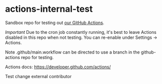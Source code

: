 # actions-internal-test

Sandbox repo for testing out [our GitHub Actions](https://github.com/espressif/github-actions/).

*Important* Due to the cron job constantly running, it's best to leave Actions disabled in this repo when not testing. You can re-enable under Settings -> Actions.

Note .github/main.workflow can be directed to use a branch in the github-actions repo for testing.

Actions docs: https://developer.github.com/actions/

Test change external contributor

